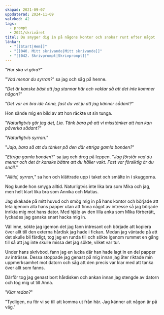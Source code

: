 ```yaml
---
skapad: 2021-09-07
uppdaterad: 2024-11-09
valvkod: 42
tags:
  - prompt
  - 2021/skrivåret
titel: Du smyger dig in på någons kontor och snokar runt efter något
länkar:
  - "[[Start|Hem]]"
  - "[[040. Mitt skrivande|Mitt skrivande]]"
  - "[[042. Skrivprompt|Skrivprompt]]"
---
```

"*Hur ska vi göra?*"

"*Vad menar du syrran?*" sa jag och såg på henne.

"*Det är kanske bäst att jag stannar här och vaktar så att det inte kommer någon?*"

"*Det var en bra ide Anna, fast du vet ju att jag känner sådant?*"

Hon sände mig en bild av att hon räckte ut sin tunga.

"*Naturligtvis gör jag det, Lia. Tänk bara på att vi misstänker att han kan påverka sådant?*"

"*Naturligtvis syrran.*"

"*Jaja, bara så att du tänker på den där ettriga gamla bonden?*"

"*Ettriga gamla bonden?*" sa jag och drog på leppen. "*Jag förstår vad du menar och det är kanske bättre att du håller vakt. Fast var försiktig är du snäll.*"

"*Alltid, syrran,*" sa hon och klättrade upp i taket och smälte in i skuggorna.

Nog kunde hon smyga alltid. Naturligtvis inte lika bra som Mika och jag, men helt klart lika bra som Annika och Matias.

Jag skakade på mitt huvud och smög mig in på hans kontor och började att leta igenom alla hans papper utan att finna något av intresse så jag började inrikta mig mot hans dator. Med hjälp av den lilla anka som Mika förberätt, lyckades jag ganska snart hacka mig in.

Väl inne, sökte jag igemon det jag fann intresant och började att kopiera över allt till den externa hårdisk jag hade i fickan. Medan jag väntade på att det skulle bli färdigt, tog jag en runda till och sökte igenom rummet en gång till så att jag inte skulle missa det jag sökte, vilket var tur.

Under hans skrivbod, fann jag en lucka där han hade lagt in en del papper av inträsse. Dessa stoppade jag genast på mig innan jag åter riktade min uppmerksamhet mot datorn och såg att den precis var klar med att tanka över allt som fanns. 

Därför tog jag genast bort hårdisken och ankan innan jag stengde av datorn och tog mig ut till Anna.

"*Klar redan?*"

"Tydligen, nu för vi se till att komma ut från här. Jag känner att någon är på väg."